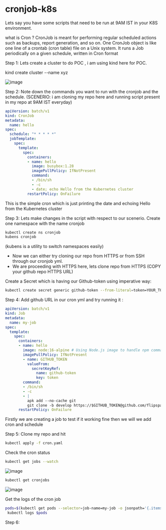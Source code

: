 # cronjob-k8s

Lets say you have some scripts that need to be run at 9AM IST in your K8S environment.

what is Cron ?
CronJob is meant for performing regular scheduled actions such as backups, report generation, and so on. One CronJob object is like one line of a crontab (cron table) file on a Unix system. It runs a Job periodically on a given schedule, written in Cron format

Step 1: 
Lets create a cluster to do POC , i am using kind here for POC.

kind create cluster --name xyz

![image](https://github.com/user-attachments/assets/fa11906b-f400-4254-b0d0-a05e49a7de25)

Step 2:
Note down the commands you want to run with the cronjob and the schedule.
(SCENERIO: i am cloning my repo here and running script present in my repo at 9AM IST everyday)

```yml
apiVersion: batch/v1
kind: CronJob
metadata:
  name: hello
spec:
  schedule: "* * * * *"
  jobTemplate:
    spec:
      template:
        spec:
          containers:
          - name: hello
            image: busybox:1.28
            imagePullPolicy: IfNotPresent
            command:
            - /bin/sh
            - -c
            - date; echo Hello from the Kubernetes cluster
          restartPolicy: OnFailure
```
This is the simple cron which is just printing the date and echoing Hello from the Kubernetes cluster

Step 3:
Lets make changes in the script with respect to our scenerio.
Create one namespace with the name cronjob
```sh
kubectl create ns cronjob 
kubens cronjob
```
(kubens is a utility to switch namespaces easily)

* Now we can either try cloning our repo from HTTPS or from SSH through our cronjob yml.
* We are proceeding with HTTPS here, lets clone repo from HTTPS (COPY your github repo HTTPS URL)

Create a Secret which is having our Github-token using imperative way:

```sh
kubectl create secret generic github-token --from-literal=token=YOUR_TOKEN
```


Step 4:
Add github URL in our cron yml and try running it :

```yml
apiVersion: batch/v1
kind: Job
metadata:
  name: my-job
spec:
  template:
    spec:
      containers:
      - name: hello
        image: node:16-alpine # Using Node.js image to handle npm commands
        imagePullPolicy: IfNotPresent
        - name: GITHUB_TOKEN
          valueFrom:
            secretKeyRef:
              name: github-token
              key: token
        command:
        - /bin/sh
        - -c
        - |
          apk add --no-cache git
          git clone -b develop https://$GITHUB_TOKEN@github.com/flipspacesit/vizdom.apis.core.git
      restartPolicy: OnFailure

```
Firstly we are creating a job to test if it working fine then we will we add cron and schedule

Step 5:
Clone my repo and hit

```sh
kubectl apply -f cron.yaml
```

Check the cron status 

```sh
kubectl get jobs --watch
```
![image](https://github.com/user-attachments/assets/18202ea3-5aed-4e19-976a-9a93d42dfb0a)

```sh
kubectl get cronjobs
```
![image](https://github.com/user-attachments/assets/b3f3eefc-6a43-479e-9c26-6fe803510160)


Get the logs of the cron job

```sh
pods=$(kubectl get pods --selector=job-name=my-job -o jsonpath='{.items[*].metadata.name}')
 kubectl logs $pods
```

Step 6:

